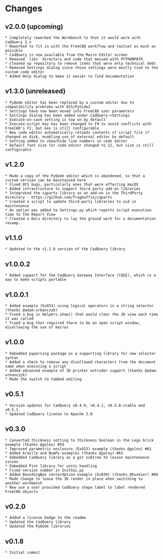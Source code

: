 Changes
=======

v2.0.0 (upcoming)
-----

    * Completely reworked the Workbench to that it would work with CadQuery 2.x
    * Reworked to fit in with the FreeCAD workflow and toolset as much as possible
    * CadQuery is now available from the Macro Editor screen
    * Removed `libs` directory and code that messed with PYTHONPATH
    * Cleaned up repository to remove items that were only technical debt
    * Removed Settings dialog since those settings were mostly tied to the custom code editor
    * Added Help dialog to make it easier to find documentation

v1.3.0 (unreleased)
-----
    * PyQode editor has been replaced by a custom editor due to compatibility problems with Qt5/PySide2
    * Settings have now been moved into FreeCAD user parameters
    * Settings dialog has been added under CadQuery->Settings
    * Execute-on-save setting is now on by default
    * Execute-script key has been changed to F9 to avoid conflicts with FreeCAD's F2, but key is still configurable
    * New code editor automatically reloads contents of script file if changed on disk, enabling use of external editor by default
    * Setting added to show/hide line numbers in code editor
    * Default font size for code editor changed to 12, but size is still configurable

v1.2.0
-----
    * Made a copy of the PyQode editor which is abandoned, so that a custom version can be maintained here
    * Fixed Qt5 bugs, particularly ones that were effecting macOS
    * Added infrastructure to support third party add-on libraries
    * Integrated the cqparts library as an add-on in the ThirdParty directory - https://github.com/fragmuffin/cqparts
    * Created a script to update third-party libraries to aid in maintenance
    * An option was added to Settings.py which reports script execution time to the Report View
    * Created a Docs directory to lay the ground work for a documentation revamp.

v1.1.0
-----
    * Updated to the v1.1.0 version of the CadQuery library

v1.0.0.2
-----
    * Added support for the CadQuery Gateway Interface (CQGI), which is a way to make scripts portable

v1.0.0.1
-----
    * Added example (Ex033) using logical operators in a string selector (thanks @adam-urbanczyk)
    * Fixed a bug in Helpers.show() that would clear the 3D view each time it was called
    * Fixed a bug that required there to be an open script window, disallowing the use of macros

v1.0.0
-----
    * Embedded pyparsing package as a supporting library for new selector syntax
    * Added a check to remove any disallowed characters from the document name when executing a script
    * Added advanced example of 3D printer extruder support (thanks @adam-urbanczyk)
    * Made the switch to tabbed editing

v0.5.1
-----
    * Version updates for CadQuery v0.4.0, v0.4.1, v0.5.0-stable and v0.5.1
    * Updated CadQuery license to Apache 2.0

v0.3.0
-----
    * Converted thickness setting to thickness boolean in the Lego brick example (thanks @galou) #59
    * Improved parametric enclosure (Ex023) example (thanks @galou) #61
    * Added braille and NumPy examples (thanks @galou) #61
    * Embedded CadQuery library as a git subtree to lessen maintenance issues
    * Embedded Pint library for units handling
    * Fixed version number in InitGui.py
    * Added BoundingBox centerOption example (Ex030) (thanks @huskier) #66
    * Made change to leave the 3D render in place when switching to another workbench
    * Now use a user provided CadQuery shape label to label rendered FreeCAD objects

v0.2.0
-----
    * Added a license badge to the readme
    * Updated the CadQuery library
    * Updated the PyQode libraries

v0.1.8
-----
    * Initial commit
